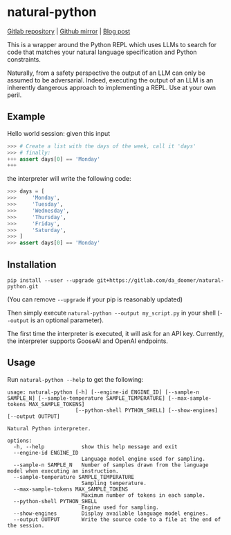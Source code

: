 # natural-python

[Gitlab repository](https://gitlab.com/da_doomer/natural-python) | [Github mirror](https://github.com/dadoomer/natural-python) | [Blog post](https://iamleo.space/2023-02-20-llm-python-repl/)

This is a wrapper around the Python REPL which uses LLMs to search for code that matches your natural language specification and Python constraints.

Naturally, from a safety perspective the output of an LLM can only be assumed to be adversarial. Indeed, executing the output of an LLM is an inherently dangerous approach to implementing a REPL. Use at your own peril.

## Example

Hello world session: given this input

```python
>>> # Create a list with the days of the week, call it 'days'
>>> # finally:
+++ assert days[0] == 'Monday'
+++
```

the interpreter will write the following code:

```python
>>> days = [
>>>     'Monday',
>>>     'Tuesday',
>>>     'Wednesday',
>>>     'Thursday',
>>>     'Friday',
>>>     'Saturday',
>>> ]
>>> assert days[0] == 'Monday'
```

## Installation

`pip install --user --upgrade git+https://gitlab.com/da_doomer/natural-python.git`

(You can remove `--upgrade` if your pip is reasonably updated)

Then simply execute `natural-python --output my_script.py` in your shell (`--output` is an optional parameter).

The first time the interpreter is executed, it will ask for an API key. Currently, the interpreter supports GooseAI and OpenAI endpoints.

## Usage

Run `natural-python --help` to get the following:

```
usage: natural-python [-h] [--engine-id ENGINE_ID] [--sample-n SAMPLE_N] [--sample-temperature SAMPLE_TEMPERATURE] [--max-sample-tokens MAX_SAMPLE_TOKENS]
                      [--python-shell PYTHON_SHELL] [--show-engines] [--output OUTPUT]

Natural Python interpreter.

options:
  -h, --help            show this help message and exit
  --engine-id ENGINE_ID
                        Language model engine used for sampling.
  --sample-n SAMPLE_N   Number of samples drawn from the language model when executing an instruction.
  --sample-temperature SAMPLE_TEMPERATURE
                        Sampling temperature.
  --max-sample-tokens MAX_SAMPLE_TOKENS
                        Maximum number of tokens in each sample.
  --python-shell PYTHON_SHELL
                        Engine used for sampling.
  --show-engines        Display available language model engines.
  --output OUTPUT       Write the source code to a file at the end of the session.
```
